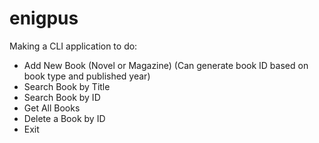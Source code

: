 # enigpus
Making a CLI application to do:
- Add New Book (Novel or Magazine) (Can generate book ID based on book type and published year)
- Search Book by Title
- Search Book by ID
- Get All Books
- Delete a Book by ID
- Exit
